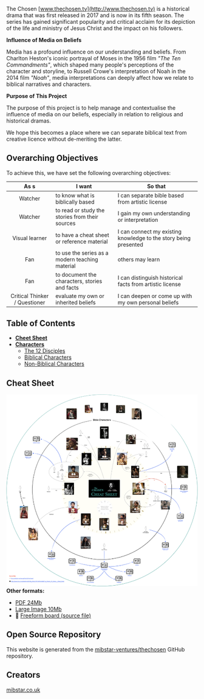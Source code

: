The Chosen [www.thechosen.tv](http://www.thechosen.tv) is a historical drama that was first released in 2017 and is now in its fifth season. The series has gained significant popularity and critical acclaim for its depiction of the life and ministry of Jesus Christ and the impact on his followers.

**Influence of Media on Beliefs**

Media has a profound influence on our understanding and beliefs. From Charlton Heston's iconic portrayal of Moses in the 1956 film *"The Ten Commandments"*, which shaped many people's perceptions of the character and storyline, to Russell Crowe's interpretation of Noah in the 2014 film *"Noah"*, media interpretations can deeply affect how we relate to biblical narratives and characters.

**Purpose of This Project**

The purpose of this project is to help manage and contextualise the influence of media on our beliefs, especially in relation to religious and historical dramas. 

We hope this becomes a place where we can separate biblical text from creative licence without de-meriting the latter. 

## Overarching Objectives

To achieve this, we have set the following overarching objectives:

| As s  | I want | So that | 
| :---: | ------ | ------- |
| Watcher | to know what is biblically based | I can separate bible based from artistic license |
| Watcher | to read or study the stories from their sources | I gain my own understanding or interpretation |
| Visual learner | to have a cheat sheet or reference material | I can connect my existing knowledge to the story being presented |
| Fan | to use the series as a modern teaching material | others may learn |
| Fan | to document the characters, stories and facts | I can distinguish historical facts from artistic license |
| Critical Thinker / Questioner | evaluate my own or inherited beliefs | I can deepen or come up with my own personal beliefs |

## Table of Contents

 * [**Cheet Sheet**](#cheat-sheet) 
 * [**Characters**](characters/)
   * [The 12 Disciples](characters/#the-12-disciples-of-jesus)
   * [Biblical Characters](characters/#biblical-characters)
   * [Non-Biblical Characters](characters/#non-biblical-characters)

## Cheat Sheet

[![Cheat Sheet (small)](cheat-sheet/image-900px.png)](cheat-sheet/image.png)
**Other formats:**

 * [PDF 24Mb](cheat-sheet/PDF.pdf)
 * [Large Image 10Mb](cheat-sheet/image.png)
 *  [Freeform board (source file)](https://www.icloud.com/freeform/091SQj_PkfvzE17P1AD1XAtAQ#The_Chosen_TV_Series_-_Cheat_Sheet)

## Open Source Repository

This website is generated from the [mibstar-ventures/thechosen](https://github.com/mibstar-ventures/thechosen) GitHub repository.

## Creators

[mibstar.co.uk](https://www.mibstar.co.uk)


